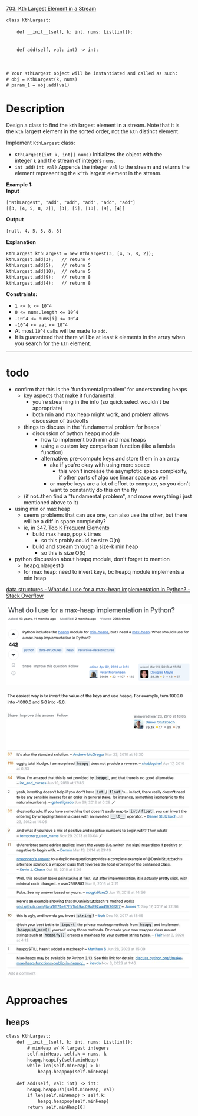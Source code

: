 [703. Kth Largest Element in a Stream](https://leetcode.com/problems/kth-largest-element-in-a-stream/)

```
class KthLargest:

    def __init__(self, k: int, nums: List[int]):
        

    def add(self, val: int) -> int:
        


# Your KthLargest object will be instantiated and called as such:
# obj = KthLargest(k, nums)
# param_1 = obj.add(val)
```

# Description
Design a class to find the `kth` largest element in a stream. Note that it is the `kth` largest element in the sorted order, not the `kth` distinct element.

Implement `KthLargest` class:
- `KthLargest(int k, int[] nums)` Initializes the object with the integer `k` and the stream of integers `nums`.
- `int add(int val)` Appends the integer `val` to the stream and returns the element representing the `k^th` largest element in the stream.

**Example 1:**  
**Input**  
```
["KthLargest", "add", "add", "add", "add", "add"]
[[3, [4, 5, 8, 2]], [3], [5], [10], [9], [4]]
```
**Output**  
```
[null, 4, 5, 5, 8, 8]
```
**Explanation**  
```
KthLargest kthLargest = new KthLargest(3, [4, 5, 8, 2]);
kthLargest.add(3);   // return 4
kthLargest.add(5);   // return 5
kthLargest.add(10);  // return 5
kthLargest.add(9);   // return 8
kthLargest.add(4);   // return 8
```

**Constraints:**
- `1 <= k <= 10^4`
- `0 <= nums.length <= 10^4`
- `-10^4 <= nums[i] <= 10^4`
- `-10^4 <= val <= 10^4`
- At most `10^4` calls will be made to `add`.
- It is guaranteed that there will be at least `k` elements in the array when you search for the `kth` element.

---



# todo
- confirm that this is the 'fundamental problem' for understanding heaps
	- key aspects that make it fundamental:
		- you're streaming in the info (so quick select wouldn't be appropriate)
		- both min and max heap might work, and problem allows discussion of tradeoffs
	- things to discuss in the 'fundamental problem for heaps'
		- discussion of python heapq module
			- how to implement both min and max heaps
			- using a custom key comparison function (like a lambda function)
			- alternative: pre-compute keys and store them in an array
				- aka if you're okay with using more space
					- this won't increase the asymptotic space complexity, if other parts of algo use linear space as well
				- or maybe keys are a lot of effort to compute, so you don't want to constantly do this on the fly
	- (if not..then find a "fundamental problem", and move everything i just mentioned above to it)
- using min or max heap
	- seems problems that can use one, can also use the other, but there will be a diff in space complexity?
	- ie, in [347. Top K Frequent Elements](347.%20Top%20K%20Frequent%20Elements.md)
		- build max heap, pop k times   
			- so this probly could be size O(n)
		- build and stream through a size-k min heap
			- so this is size O(k)
- python discussion about heapq module, don't forget to mention
	- heapq.nlargest()
	- for max heap: need to invert keys, bc heapq module implements a min heap




[data structures - What do I use for a max-heap implementation in Python? - Stack Overflow](https://stackoverflow.com/questions/2501457/what-do-i-use-for-a-max-heap-implementation-in-python)


![](../!assets/attachments/Pasted%20image%2020240304190041.png)


![](../!assets/attachments/Pasted%20image%2020240304190105.png)



# Approaches

## heaps



```
class KthLargest:
    def __init__(self, k: int, nums: List[int]):
        # minHeap w/ K largest integers
        self.minHeap, self.k = nums, k
        heapq.heapify(self.minHeap)
        while len(self.minHeap) > k:
            heapq.heappop(self.minHeap)

    def add(self, val: int) -> int:
        heapq.heappush(self.minHeap, val)
        if len(self.minHeap) > self.k:
            heapq.heappop(self.minHeap)
        return self.minHeap[0]

```